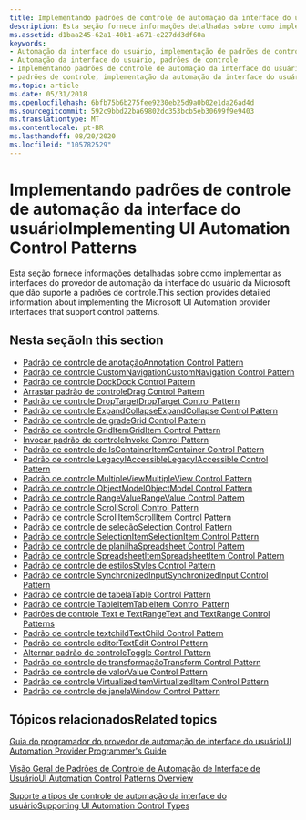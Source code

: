 ```yaml
---
title: Implementando padrões de controle de automação da interface do usuário
description: Esta seção fornece informações detalhadas sobre como implementar as interfaces do provedor de automação da interface do usuário da Microsoft que dão suporte a padrões de controle.
ms.assetid: d1baa245-62a1-40b1-a671-e227dd3df60a
keywords:
- Automação da interface do usuário, implementação de padrões de controle
- Automação da interface do usuário, padrões de controle
- Implementando padrões de controle de automação da interface do usuário
- padrões de controle, implementação da automação da interface do usuário
ms.topic: article
ms.date: 05/31/2018
ms.openlocfilehash: 6bfb75b6b275fee9230eb25d9a0b02e1da26ad4d
ms.sourcegitcommit: 592c9bbd22ba69802dc353bcb5eb30699f9e9403
ms.translationtype: MT
ms.contentlocale: pt-BR
ms.lasthandoff: 08/20/2020
ms.locfileid: "105782529"
---
```

# <a name="implementing-ui-automation-control-patterns"></a><span data-ttu-id="19de5-107">Implementando padrões de controle de automação da interface do usuário</span><span class="sxs-lookup"><span data-stu-id="19de5-107">Implementing UI Automation Control Patterns</span></span>

<span data-ttu-id="19de5-108">Esta seção fornece informações detalhadas sobre como implementar as interfaces do provedor de automação da interface do usuário da Microsoft que dão suporte a padrões de controle.</span><span class="sxs-lookup"><span data-stu-id="19de5-108">This section provides detailed information about implementing the Microsoft UI Automation provider interfaces that support control patterns.</span></span>

## <a name="in-this-section"></a><span data-ttu-id="19de5-109">Nesta seção</span><span class="sxs-lookup"><span data-stu-id="19de5-109">In this section</span></span>

-   [<span data-ttu-id="19de5-110">Padrão de controle de anotação</span><span class="sxs-lookup"><span data-stu-id="19de5-110">Annotation Control Pattern</span></span>](uiauto-implementingannotation.md)
-   [<span data-ttu-id="19de5-111">Padrão de controle CustomNavigation</span><span class="sxs-lookup"><span data-stu-id="19de5-111">CustomNavigation Control Pattern</span></span>](uiauto-implementingcustomnavigation.md)
-   [<span data-ttu-id="19de5-112">Padrão de controle Dock</span><span class="sxs-lookup"><span data-stu-id="19de5-112">Dock Control Pattern</span></span>](uiauto-implementingdock.md)
-   [<span data-ttu-id="19de5-113">Arrastar padrão de controle</span><span class="sxs-lookup"><span data-stu-id="19de5-113">Drag Control Pattern</span></span>](/windows/desktop/WinAuto/uiauto-implementingdrag)
-   [<span data-ttu-id="19de5-114">Padrão de controle DropTarget</span><span class="sxs-lookup"><span data-stu-id="19de5-114">DropTarget Control Pattern</span></span>](/windows/desktop/WinAuto/uiauto-implementingdroptarget)
-   [<span data-ttu-id="19de5-115">Padrão de controle ExpandCollapse</span><span class="sxs-lookup"><span data-stu-id="19de5-115">ExpandCollapse Control Pattern</span></span>](uiauto-implementingexpandcollapse.md)
-   [<span data-ttu-id="19de5-116">Padrão de controle de grade</span><span class="sxs-lookup"><span data-stu-id="19de5-116">Grid Control Pattern</span></span>](uiauto-implementinggrid.md)
-   [<span data-ttu-id="19de5-117">Padrão de controle GridItem</span><span class="sxs-lookup"><span data-stu-id="19de5-117">GridItem Control Pattern</span></span>](uiauto-implementinggriditem.md)
-   [<span data-ttu-id="19de5-118">Invocar padrão de controle</span><span class="sxs-lookup"><span data-stu-id="19de5-118">Invoke Control Pattern</span></span>](uiauto-implementinginvoke.md)
-   [<span data-ttu-id="19de5-119">Padrão de controle de IsContainer</span><span class="sxs-lookup"><span data-stu-id="19de5-119">ItemContainer Control Pattern</span></span>](uiauto-implementingitemcontainer.md)
-   [<span data-ttu-id="19de5-120">Padrão de controle LegacyIAccessible</span><span class="sxs-lookup"><span data-stu-id="19de5-120">LegacyIAccessible Control Pattern</span></span>](uiauto-implementinglegacyiaccessible.md)
-   [<span data-ttu-id="19de5-121">Padrão de controle MultipleView</span><span class="sxs-lookup"><span data-stu-id="19de5-121">MultipleView Control Pattern</span></span>](uiauto-implementingmultipleview.md)
-   [<span data-ttu-id="19de5-122">Padrão de controle ObjectModel</span><span class="sxs-lookup"><span data-stu-id="19de5-122">ObjectModel Control Pattern</span></span>](uiauto-implementingobjectmodel.md)
-   [<span data-ttu-id="19de5-123">Padrão de controle RangeValue</span><span class="sxs-lookup"><span data-stu-id="19de5-123">RangeValue Control Pattern</span></span>](uiauto-implementingrangevalue.md)
-   [<span data-ttu-id="19de5-124">Padrão de controle Scroll</span><span class="sxs-lookup"><span data-stu-id="19de5-124">Scroll Control Pattern</span></span>](uiauto-implementingscroll.md)
-   [<span data-ttu-id="19de5-125">Padrão de controle ScrollItem</span><span class="sxs-lookup"><span data-stu-id="19de5-125">ScrollItem Control Pattern</span></span>](uiauto-implementingscrollitem.md)
-   [<span data-ttu-id="19de5-126">Padrão de controle de seleção</span><span class="sxs-lookup"><span data-stu-id="19de5-126">Selection Control Pattern</span></span>](uiauto-implementingselection.md)
-   [<span data-ttu-id="19de5-127">Padrão de controle SelectionItem</span><span class="sxs-lookup"><span data-stu-id="19de5-127">SelectionItem Control Pattern</span></span>](uiauto-implementingselectionitem.md)
-   [<span data-ttu-id="19de5-128">Padrão de controle de planilha</span><span class="sxs-lookup"><span data-stu-id="19de5-128">Spreadsheet Control Pattern</span></span>](uiauto-implementingspreadsheet.md)
-   [<span data-ttu-id="19de5-129">Padrão de controle SpreadsheetItem</span><span class="sxs-lookup"><span data-stu-id="19de5-129">SpreadsheetItem Control Pattern</span></span>](uiauto-implementingspreadsheetitem.md)
-   [<span data-ttu-id="19de5-130">Padrão de controle de estilos</span><span class="sxs-lookup"><span data-stu-id="19de5-130">Styles Control Pattern</span></span>](/windows/desktop/WinAuto/uiauto-implementingstyles)
-   [<span data-ttu-id="19de5-131">Padrão de controle SynchronizedInput</span><span class="sxs-lookup"><span data-stu-id="19de5-131">SynchronizedInput Control Pattern</span></span>](uiauto-implementingsynchronizedinput.md)
-   [<span data-ttu-id="19de5-132">Padrão de controle de tabela</span><span class="sxs-lookup"><span data-stu-id="19de5-132">Table Control Pattern</span></span>](uiauto-implementingtable.md)
-   [<span data-ttu-id="19de5-133">Padrão de controle TableItem</span><span class="sxs-lookup"><span data-stu-id="19de5-133">TableItem Control Pattern</span></span>](uiauto-implementingtableitem.md)
-   [<span data-ttu-id="19de5-134">Padrões de controle Text e TextRange</span><span class="sxs-lookup"><span data-stu-id="19de5-134">Text and TextRange Control Patterns</span></span>](uiauto-implementingtextandtextrange.md)
-   [<span data-ttu-id="19de5-135">Padrão de controle textchild</span><span class="sxs-lookup"><span data-stu-id="19de5-135">TextChild Control Pattern</span></span>](textchild-control-pattern.md)
-   [<span data-ttu-id="19de5-136">Padrão de controle editor</span><span class="sxs-lookup"><span data-stu-id="19de5-136">TextEdit Control Pattern</span></span>](textedit-control-pattern.md)
-   [<span data-ttu-id="19de5-137">Alternar padrão de controle</span><span class="sxs-lookup"><span data-stu-id="19de5-137">Toggle Control Pattern</span></span>](uiauto-implementingtoggle.md)
-   [<span data-ttu-id="19de5-138">Padrão de controle de transformação</span><span class="sxs-lookup"><span data-stu-id="19de5-138">Transform Control Pattern</span></span>](uiauto-implementingtransform.md)
-   [<span data-ttu-id="19de5-139">Padrão de controle de valor</span><span class="sxs-lookup"><span data-stu-id="19de5-139">Value Control Pattern</span></span>](uiauto-implementingvalue.md)
-   [<span data-ttu-id="19de5-140">Padrão de controle VirtualizedItem</span><span class="sxs-lookup"><span data-stu-id="19de5-140">VirtualizedItem Control Pattern</span></span>](uiauto-implementingvirtualizeditem.md)
-   [<span data-ttu-id="19de5-141">Padrão de controle de janela</span><span class="sxs-lookup"><span data-stu-id="19de5-141">Window Control Pattern</span></span>](uiauto-implementingwindow.md)

## <a name="related-topics"></a><span data-ttu-id="19de5-142">Tópicos relacionados</span><span class="sxs-lookup"><span data-stu-id="19de5-142">Related topics</span></span>

<dl> <dt>

[<span data-ttu-id="19de5-143">Guia do programador do provedor de automação de interface do usuário</span><span class="sxs-lookup"><span data-stu-id="19de5-143">UI Automation Provider Programmer's Guide</span></span>](uiauto-providerportal.md)
</dt> <dt>

[<span data-ttu-id="19de5-144">Visão Geral de Padrões de Controle de Automação de Interface de Usuário</span><span class="sxs-lookup"><span data-stu-id="19de5-144">UI Automation Control Patterns Overview</span></span>](uiauto-controlpatternsoverview.md)
</dt> <dt>

[<span data-ttu-id="19de5-145">Suporte a tipos de controle de automação da interface do usuário</span><span class="sxs-lookup"><span data-stu-id="19de5-145">Supporting UI Automation Control Types</span></span>](uiauto-supportinguiautocontroltypes.md)
</dt> </dl>

 

 